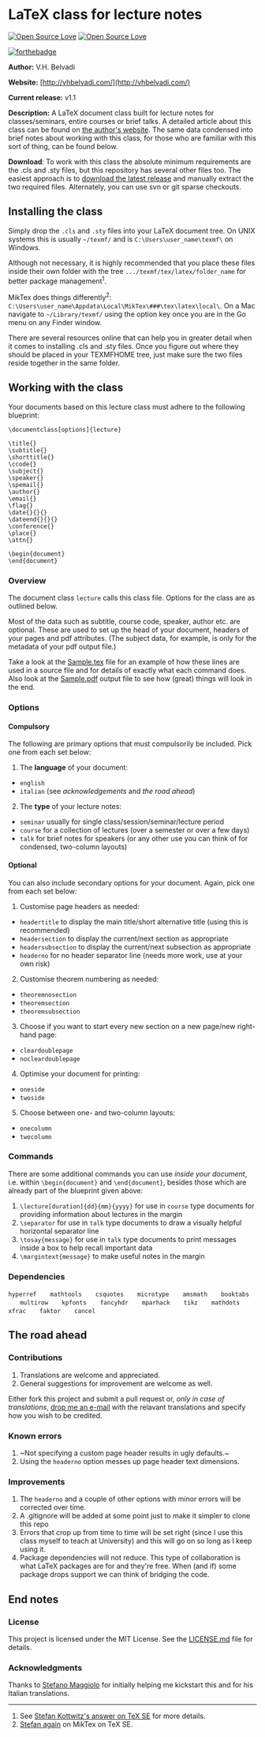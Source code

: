 # LaTeX class for lecture notes

[![Open Source Love](https://badges.frapsoft.com/os/v1/open-source.svg?v=102)](https://github.com/ellerbrock/open-source-badge/)
[![Open Source Love](https://badges.frapsoft.com/os/mit/mit.svg?v=102)](https://github.com/ellerbrock/open-source-badge/)

[![forthebadge](http://forthebadge.com/images/badges/built-with-science.svg)](http://forthebadge.com)

**Author:** V.H. Belvadi

**Website:** [http://vhbelvadi.com/](http://vhbelvadi.com/)

**Current release:** v1.1

**Description:** A LaTeX document class built for lecture notes for classes/seminars, entire courses or brief talks.
A detailed article about this class can be found on [the author's website](http://vhbelvadi.com/latex-lecture-notes-class/).
The same data condensed into brief notes about working with this class, for those who are familiar with this sort of thing, can be found below.

**Download**: To work with this class the absolute minimum requirements are the .cls and .sty files, but this repository has several other files too. The easiest approach is to [download the latest release](https://github.com/vhbelvadi/LaTeX-lecture-notes-class/releases/latest) and manually extract the two required files. Alternately, you can use svn or git sparse checkouts.

## Installing the class

Simply drop the `.cls` and `.sty` files into your LaTeX document tree.
On UNIX systems this is usually `~/texmf/` and is `C:\Users\user_name\texmf\` on Windows.

Although not necessary, it is highly recommended that you place these files inside their own folder with the tree `.../texmf/tex/latex/folder_name` for better package management<sup>1</sup>.

MikTex does things differently<sup>2</sup>: `C:\Users\user_name\Appdata\Local\MikTex\###\tex\latex\local\`.
On a Mac navigate to `~/Library/texmf/` using the option key once you are in the Go menu on any Finder window.

There are several resources online that can help you in greater detail when it comes to installing .cls and .sty files.
Once you figure out where they should be placed in your TEXMFHOME tree, just make sure the two files reside together in the same folder.

## Working with the class

Your documents based on this lecture class must adhere to the following blueprint:

```
\documentclass[options]{lecture}

\title{}
\subtitle{}
\shorttitle{}
\ccode{}
\subject{}
\speaker{}
\spemail{}
\author{}
\email{}
\flag{}
\date{}{}{}
\dateend{}{}{}
\conference{}
\place{}
\attn{}

\begin{document}
\end{document}
```

### Overview

The document class `lecture` calls this class file. Options for the class are as outlined below.

Most of the data such as subtitle, course code, speaker, author etc. are optional.
These are used to set up the head of your document, headers of your pages and pdf attributes.
(The subject data, for example, is only for the metadata of your pdf output file.)

Take a look at the [Sample.tex](Sample/Sample.tex) file for an example of how these lines are used in a source file and for details of exactly what each command does.
Also look at the [Sample.pdf](Sample/Sample.pdf) output file to see how (great) things will look in the end.

### Options

#### Compulsory

The following are primary options that must compulsorily be included. Pick one from each set below:

1. The **language** of your document:

- `english`
- `italian` (see *acknowledgements* and *the road ahead*)

2. The **type** of your lecture notes:
- `seminar` usually for single class/session/seminar/lecture period
- `course` for a collection of lectures (over a semester or over a few days)
- `talk` for brief notes for speakers (or any other use you can think of for condensed, two-column layouts)

#### Optional

You can also include secondary options for your document. Again, pick one from each set below:

1. Customise page headers as needed:
- `headertitle` to display the main title/short alternative title (using this is recommended)
- `headersection` to display the current/next section as appropriate
- `headersubsection` to display the current/next subsection as appropriate
- `headerno` for no header separator line (needs more work, use at your own risk)

2. Customise theorem numbering as needed:
- `theoremnosection`
- `theoremsection`
- `theoremsubsection`

3. Choose if you want to start every new section on a new page/new right-hand page:
- `cleardoublepage`
- `nocleardoublepage`

4. Optimise your document for printing:
- `oneside`
- `twoside`

5. Choose between one- and two-column layouts:
- `onecolumn`
- `twocolumn`

### Commands

There are some additional commands you can use _inside your document_, i.e. within `\begin{document}` and `\end{document}`, besides those which are already part of the blueprint given above:

1. `\lecture[duration]{dd}{mm}{yyyy}` for use in `course` type documents for providing information about lectures in the margin
2. `\separator` for use in `talk` type documents to draw a visually helpful horizontal separator line
3. `\tosay{message}` for use in `talk` type documents to print messages inside a box to help recall important data
4. `\margintext{message}` to make useful notes in the margin

### Dependencies

`hyperref` &nbsp;&nbsp;&nbsp;&nbsp;&nbsp; `mathtools` &nbsp;&nbsp;&nbsp;&nbsp;&nbsp; `csquotes` &nbsp;&nbsp;&nbsp;&nbsp;&nbsp; `microtype` &nbsp;&nbsp;&nbsp;&nbsp;&nbsp; `amsmath` &nbsp;&nbsp;&nbsp;&nbsp;&nbsp; `booktabs` &nbsp;&nbsp;&nbsp;&nbsp;&nbsp; `multirow` &nbsp;&nbsp;&nbsp;&nbsp;&nbsp; `kpfonts` &nbsp;&nbsp;&nbsp;&nbsp;&nbsp; `fancyhdr` &nbsp;&nbsp;&nbsp;&nbsp;&nbsp; `mparhack` &nbsp;&nbsp;&nbsp;&nbsp;&nbsp; `tikz` &nbsp;&nbsp;&nbsp;&nbsp;&nbsp; `mathdots` &nbsp;&nbsp;&nbsp;&nbsp;&nbsp; `xfrac` &nbsp;&nbsp;&nbsp;&nbsp;&nbsp; `faktor` &nbsp;&nbsp;&nbsp;&nbsp;&nbsp; `cancel`

## The road ahead

### Contributions

1. Translations are welcome and appreciated.
2. General suggestions for improvement are welcome as well.

Either fork this project and submit a pull request or, *only in case of translations*, <a href="mailto:user@example.com">drop me an e-mail</a> with the relavant translations and specify how you wish to be credited.

### Known errors

1. ~Not specifying a custom page header results in ugly defaults.~
2. Using the `headerno` option messes up page header text dimensions.

### Improvements

1. The `headerno` and a couple of other options with minor errors will be corrected over time.
2. A .gitignore will be added at some point just to make it simpler to clone this repo
3. Errors that crop up from time to time will be set right (since I use this class myself to teach at University) and this will go on so long as I keep using it.
4. Package dependencies will not reduce. This type of collaboration is what LaTeX packages are for and they're free. When (and if) some package drops support we can think of bridging the code.

## End notes

### License

This project is licensed under the MIT License. See the [LICENSE.md](LICENSE.md) file for details.

### Acknowledgments

Thanks to [Stefano Maggiolo](http://blog.poormansmath.net/) for initially helping me kickstart this and for his Italian translations.

***

1. See [Stefan Kottwitz's answer on TeX SE](https://tex.stackexchange.com/a/1138) for more details.
2. [Stefan again](https://tex.stackexchange.com/a/2066) on MikTex on TeX SE.
